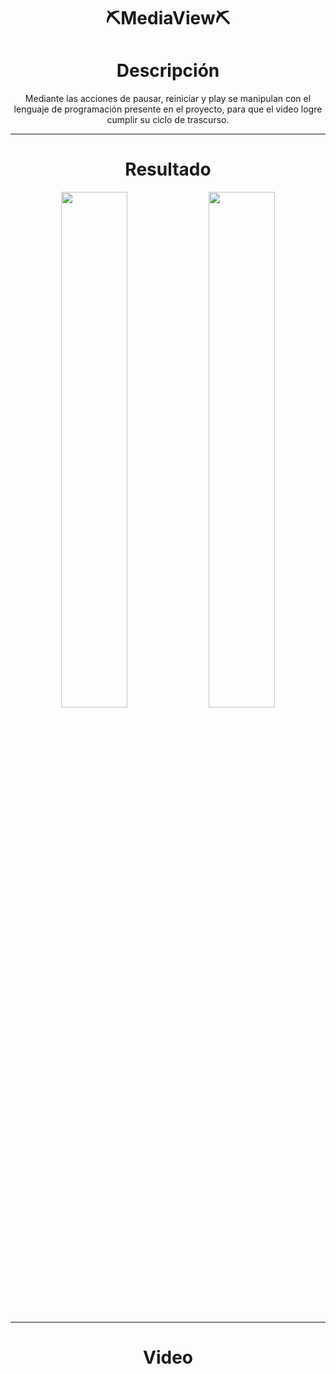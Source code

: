 <div align="center">
 <h1> ⛏️MediaView⛏️</h1>

  <h1>Descripción</h1>

  <p>Mediante las acciones de pausar, reiniciar y play se manipulan con el lenguaje de programación presente en el proyecto, para que el video logre cumplir su ciclo de trascurso.</p>
</div>


---
<div align="center">
 
 <h1>Resultado</h1>
 <img src="https://github.com/Magucho/MediaView/assets/98346054/f7fcf9b4-fb4a-4cd9-8751-b4d241d27b77" width="46%"/>
 <img src="https://github.com/Magucho/MediaView/assets/98346054/dbc9a826-aa19-4e9c-8ffc-20ef70ab6347" width="46%"/>
 
</div>


---
<div align="center">
<h1>Video</h1>
 
</div>
  

